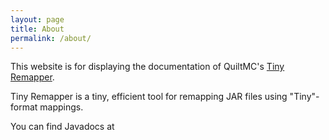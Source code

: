 ```yaml
---
layout: page
title: About
permalink: /about/
---
```


This website is for displaying the documentation of QuiltMC's [Tiny Remapper](https://github.com/QuiltMC/tiny-remapper).

Tiny Remapper is a tiny, efficient tool for remapping JAR files using "Tiny"-format mappings.

You can find Javadocs at 
